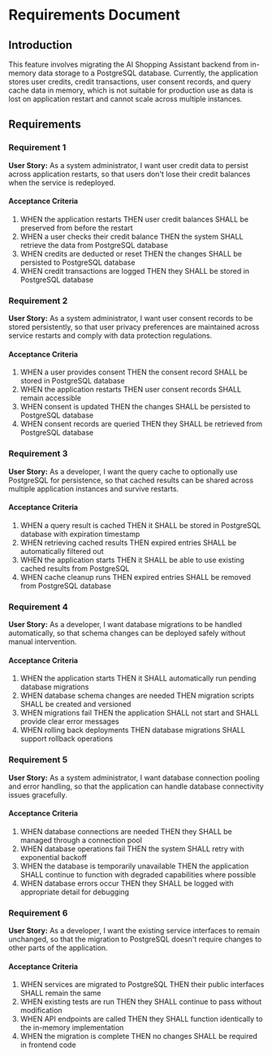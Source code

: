# Requirements Document

## Introduction

This feature involves migrating the AI Shopping Assistant backend from in-memory data storage to a PostgreSQL database. Currently, the application stores user credits, credit transactions, user consent records, and query cache data in memory, which is not suitable for production use as data is lost on application restart and cannot scale across multiple instances.

## Requirements

### Requirement 1

**User Story:** As a system administrator, I want user credit data to persist across application restarts, so that users don't lose their credit balances when the service is redeployed.

#### Acceptance Criteria

1. WHEN the application restarts THEN user credit balances SHALL be preserved from before the restart
2. WHEN a user checks their credit balance THEN the system SHALL retrieve the data from PostgreSQL database
3. WHEN credits are deducted or reset THEN the changes SHALL be persisted to PostgreSQL database
4. WHEN credit transactions are logged THEN they SHALL be stored in PostgreSQL database

### Requirement 2

**User Story:** As a system administrator, I want user consent records to be stored persistently, so that user privacy preferences are maintained across service restarts and comply with data protection regulations.

#### Acceptance Criteria

1. WHEN a user provides consent THEN the consent record SHALL be stored in PostgreSQL database
2. WHEN the application restarts THEN user consent records SHALL remain accessible
3. WHEN consent is updated THEN the changes SHALL be persisted to PostgreSQL database
4. WHEN consent records are queried THEN they SHALL be retrieved from PostgreSQL database

### Requirement 3

**User Story:** As a developer, I want the query cache to optionally use PostgreSQL for persistence, so that cached results can be shared across multiple application instances and survive restarts.

#### Acceptance Criteria

1. WHEN a query result is cached THEN it SHALL be stored in PostgreSQL database with expiration timestamp
2. WHEN retrieving cached results THEN expired entries SHALL be automatically filtered out
3. WHEN the application starts THEN it SHALL be able to use existing cached results from PostgreSQL
4. WHEN cache cleanup runs THEN expired entries SHALL be removed from PostgreSQL database

### Requirement 4

**User Story:** As a developer, I want database migrations to be handled automatically, so that schema changes can be deployed safely without manual intervention.

#### Acceptance Criteria

1. WHEN the application starts THEN it SHALL automatically run pending database migrations
2. WHEN database schema changes are needed THEN migration scripts SHALL be created and versioned
3. WHEN migrations fail THEN the application SHALL not start and SHALL provide clear error messages
4. WHEN rolling back deployments THEN database migrations SHALL support rollback operations

### Requirement 5

**User Story:** As a system administrator, I want database connection pooling and error handling, so that the application can handle database connectivity issues gracefully.

#### Acceptance Criteria

1. WHEN database connections are needed THEN they SHALL be managed through a connection pool
2. WHEN database operations fail THEN the system SHALL retry with exponential backoff
3. WHEN the database is temporarily unavailable THEN the application SHALL continue to function with degraded capabilities where possible
4. WHEN database errors occur THEN they SHALL be logged with appropriate detail for debugging

### Requirement 6

**User Story:** As a developer, I want the existing service interfaces to remain unchanged, so that the migration to PostgreSQL doesn't require changes to other parts of the application.

#### Acceptance Criteria

1. WHEN services are migrated to PostgreSQL THEN their public interfaces SHALL remain the same
2. WHEN existing tests are run THEN they SHALL continue to pass without modification
3. WHEN API endpoints are called THEN they SHALL function identically to the in-memory implementation
4. WHEN the migration is complete THEN no changes SHALL be required in frontend code